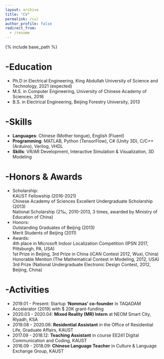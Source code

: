 ```yaml
---
layout: archive
title: "CV"
permalink: /cv/
author_profile: false
redirect_from:
  - /resume
---
```


{% include base_path %}

-Education
======
* Ph.D in Electrical Engineering, King Abdullah University of Science and Technology, 2021 (expected)
* M.S. in Computer Engineering, University of Chinese Academy of Sciences, 2016
* B.S. in Electrical Engineering, Beijing Forestry University, 2013

  
-Skills
======
* **Languages**: Chinese (Mother tongue), English (Fluent)
* **Programming**: MATLAB, Python (TensorFlow), C# (Unity 3D), C/C++ (Arduino), Verilog, VHDL
* **Skills**: VR/AR Development, Interactive Simulation & Visualization, 3D Modeling


-Honors & Awards
=====
* Scholarship:\
KAUST Fellowship (2016-2021)\
Chinese Academy of Sciences Excellent Undergraduate Scholarship (2013)\
National Scholarship (2‰, 2010-2013, 3 times, awarded by Ministry of Education of China)
* Honors:\
Outstanding Graduates of Beijing (2013)\
Merit Students of Beijing (2011)
* Awards:\
4th place in Microsoft Indoor Localization Competition (IPSN 2017, Pittsburgh, PA, USA)\
1st Prize in Beijing, 3rd Prize in China (iCAN Contest 2012, Wuxi, China)\
Honorable Mention (The Mathematical Contest in Modeling, 2012, USA)\
3rd Prize (National Undergraduate Electronic Design Contest, 2012, Beijing, China)

-Activities
======
* 2019.01 - Present:    Startup ‘**Nommas’ co-founder** in TAQADAM Accelerator (2019) with $ 20K grant-funding
* 2020.03 - 2020.04: **Mixed Reality (MR) Intern** at NEOM Smart City, RIyadh, KSA
* 2019.08 - 2020.06: **Residential Assistant** in the Office of Residential Life, Graduate Affairs, KAUST
* 2017.09 - 2018.12: **Teaching Assistant** in course EE241 Digital Communication and Coding, KAUST
* 2016.09 - 2018.09: **Chinese Language Teacher** in Culture & Language Exchange Group, KAUST

